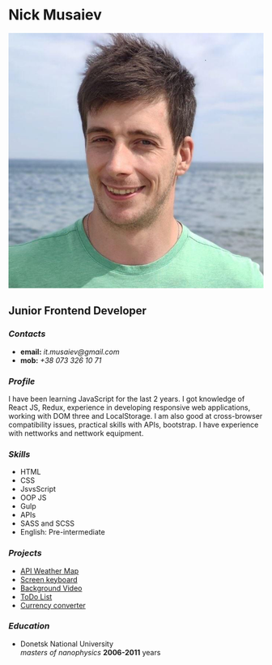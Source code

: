 # Nick Musaiev

![my photo](./image/w1.jpg)

## Junior Frontend Developer

### _Contacts_
* __email:__ _it.musaiev@gmail.com_  
* __mob:__ _+38 073 326 10 71_

### _Profile_

I have been learning JavaScript for the last 2 years. I got knowledge of React JS, Redux, experience in developing responsive web applications, working with DOM three and LocalStorage. I am also good at cross-browser compatibility issues, practical skills with APIs, bootstrap. I have experience with nettworks and nettwork equipment.

### _Skills_
* HTML
* CSS 
* JsvsScript 
* OOP JS
* Gulp
* APIs
* SASS and SCSS
* English: Pre-intermediate

### _Projects_
* [API Weather Map](https://github.com/NickMusaiev/weather_map)
* [Screen keyboard](https://github.com/NickMusaiev/keyboard)
* [Background Video](https://github.com/NickMusaiev/background_video)
* [ToDo List](https://github.com/NickMusaiev/ToDoList)
* [Currency converter](https://github.com/NickMusaiev/CurrencyConverter)

### _Education_
* Donetsk National University\
_masters of nanophysics_ __2006-2011__ years
